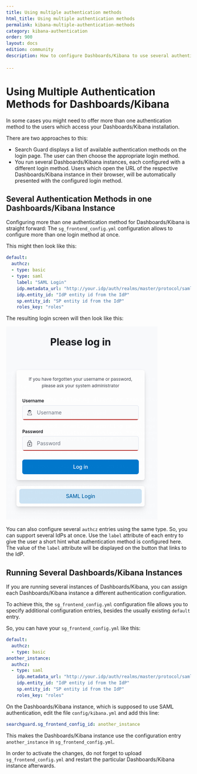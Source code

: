 ```yaml
---
title: Using multiple authentication methods
html_title: Using multiple authentication methods
permalink: kibana-multiple-authentication-methods
category: kibana-authentication
order: 900
layout: docs
edition: community
description: How to configure Dashboards/Kibana to use several authentication methods

---
```

<!---
Copyright 2020 floragunn GmbH
-->

# Using Multiple Authentication Methods for Dashboards/Kibana

In some cases you might need to offer more than one authentication method to the users which access your Dashboards/Kibana installation.

There are two approaches to this:

* Search Guard displays a list of available authentication methods on the login page. The user can then choose the appropriate login method.
* You run several Dashboards/Kibana instances, each configured with a different login method. Users which open the URL of the respective Dashboards/Kibana instance in their browser, will be automatically presented with the configured login method.

## Several Authentication Methods in one Dashboards/Kibana Instance

Configuring more than one authentication method for Dashboards/Kibana is straight forward: The  `sg_frontend_config.yml` configuration allows to configure more than one login method at once. 

This might then look like this:

```yaml
default:
  authcz:
  - type: basic
  - type: saml
    label: "SAML Login"
    idp.metadata_url: "http://your.idp/auth/realms/master/protocol/saml/descriptor"
    idp.entity_id: "IdP entity id from the IdP"
    sp.entity_id: "SP entity id from the IdP"
    roles_key: "roles"    
```

The resulting login screen will then look like this:

![Dashboards/Kibana login page with password based authentication and SAML authentication link](kibana_multi_login.png)

You can also configure several `authcz` entries using the same type. So, you can support several IdPs at once. Use the `label` attribute of each entry to give the user a short hint what authentication method is configured here. The value of the `label` attribute will be displayed on the button that links to the IdP.

## Running Several Dashboards/Kibana Instances

If you are running several instances of Dashboards/Kibana, you can assign each Dashboards/Kibana instance a different authentication configuration. 

To achieve this, the `sg_frontend_config.yml` configuration file allows you to specify additional configuration entries, besides the usually existing `default` entry.

So, you can have your `sg_frontend_config.yml` like this:

```yaml
default:
  authcz:
  - type: basic
another_instance:
  authcz:  
  - type: saml
    idp.metadata_url: "http://your.idp/auth/realms/master/protocol/saml/descriptor"
    idp.entity_id: "IdP entity id from the IdP"
    sp.entity_id: "SP entity id from the IdP"
    roles_key: "roles"    
```

On the Dashboards/Kibana instance, which is supposed to use SAML authentication, edit the file `config/kibana.yml` and add this line:

```yaml
searchguard.sg_frontend_config_id: another_instance
```

This makes the Dashboards/Kibana instance use the configuration entry `another_instance` in  `sg_frontend_config.yml`.

In order to activate the changes, do not forget to upload `sg_frontend_config.yml` and restart the particular Dashboards/Kibana instance afterwards. 

